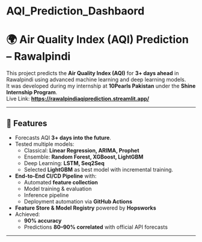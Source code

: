 ﻿# AQI_Prediction_Dashbaord
# 🌍 Air Quality Index (AQI) Prediction – Rawalpindi

This project predicts the **Air Quality Index (AQI)** for **3+ days ahead** in Rawalpindi using advanced machine learning and deep learning models.  
It was developed during my internship at **10Pearls Pakistan** under the **Shine Internship Program**.
<br>
Live Link: **https://rawalpindiaqiprediction.streamlit.app/**

---

## 🚀 Features
- Forecasts AQI **3+ days into the future**.
- Tested multiple models:
  - Classical: **Linear Regression, ARIMA, Prophet**
  - Ensemble: **Random Forest, XGBoost, LightGBM**
  - Deep Learning: **LSTM, Seq2Seq**
  - Selected **LightGBM** as best model with incremental training.
- **End-to-End CI/CD Pipeline** with:
  - Automated **feature collection**
  - Model training & evaluation
  - Inference pipeline
  - Deployment automation via **GitHub Actions**
- **Feature Store & Model Registry** powered by **Hopsworks**
- Achieved:
  - **90% accuracy**
  - Predictions **80–90% correlated** with official API forecasts

---






